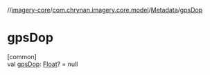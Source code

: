 //[imagery-core](../../../index.md)/[com.chrynan.imagery.core.model](../index.md)/[Metadata](index.md)/[gpsDop](gps-dop.md)

# gpsDop

[common]\
val [gpsDop](gps-dop.md): [Float](https://kotlinlang.org/api/latest/jvm/stdlib/kotlin/-float/index.html)? = null
